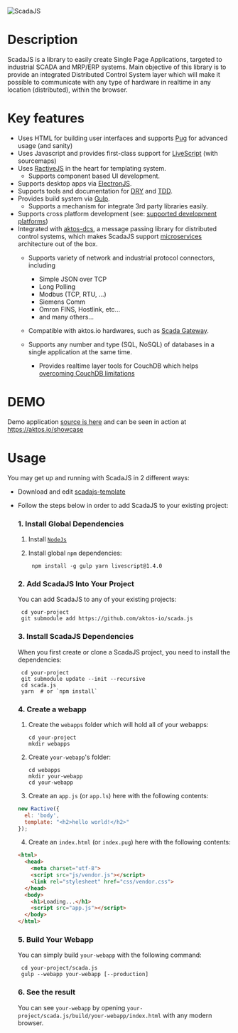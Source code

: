 ![ScadaJS](https://cdn.rawgit.com/aktos-io/scada.js/master/assets/scadajs-logo-long.svg)

# Description

ScadaJS is a library to easily create Single Page Applications, targeted to industrial SCADA and MRP/ERP systems. Main objective of this library is to provide an integrated Distributed Control System layer which will make it possible to communicate with any type of hardware in realtime in any location (distributed), within the browser.

# Key features

* Uses HTML for building user interfaces and supports [Pug](https://pugjs.org) for advanced usage (and sanity)
* Uses Javascript and provides first-class support for [LiveScript](http://livescript.net) (with sourcemaps)
* Uses [RactiveJS](http://www.ractivejs.org/) in the heart for templating system.
  * Supports component based UI development.
* Supports desktop apps via [ElectronJS](http://electron.atom.io/).
* Supports tools and documentation for [DRY](https://en.wikipedia.org/wiki/Don't_repeat_yourself) and [TDD](https://en.wikipedia.org/wiki/Test-driven_development).
* Provides build system via [Gulp](http://gulpjs.com).
  * Supports a mechanism for integrate 3rd party libraries easily.
* Supports cross platform development (see: [supported development platforms](./doc/supported-development-platforms.md))
* Integrated with [aktos-dcs](https://github.com/aktos-io/aktos-dcs), a message passing library for distributed control systems, which makes ScadaJS support [microservices](https://en.wikipedia.org/wiki/Microservices) architecture out of the box.
   * Supports variety of network and industrial protocol connectors, including
     * Simple JSON over TCP
     * Long Polling
     * Modbus (TCP, RTU, ...)
     * Siemens Comm
     * Omron FINS, Hostlink, etc...
     * and many others...

   * Compatible with aktos.io hardwares, such as [Scada Gateway](https://aktos.io/scada/pdf).
   * Supports any number and type (SQL, NoSQL) of databases in a single application at the same time.
     * Provides realtime layer tools for CouchDB which helps [overcoming CouchDB limitations](https://github.com/aktos-io/aktos-dcs-node/tree/master/src/couch-dcs)

# DEMO

Demo application [source is here](https://github.com/aktos-io/scadajs-template) and can be seen in action at https://aktos.io/showcase

# Usage

You may get up and running with ScadaJS in 2 different ways:

* Download and edit [scadajs-template](https://github.com/aktos-io/scadajs-template)
* Follow the steps below in order to add ScadaJS to your existing project:

   ### 1. Install Global Dependencies

   1. Install [`NodeJs`](https://nodejs.org)
   2. Install global `npm` dependencies:

           npm install -g gulp yarn livescript@1.4.0

   ### 2. Add ScadaJS Into Your Project

   You can add ScadaJS to any of your existing projects:

       cd your-project
       git submodule add https://github.com/aktos-io/scada.js

   ### 3. Install ScadaJS Dependencies

   When you first create or clone a ScadaJS project, you need to install the dependencies:

       cd your-project
       git submodule update --init --recursive
       cd scada.js
       yarn  # or `npm install`

   ### 4. Create a webapp

   1. Create the `webapps` folder which will hold all of your webapps:

          cd your-project
          mkdir webapps

   2. Create `your-webapp`'s folder:

          cd webapps
          mkdir your-webapp
          cd your-webapp

   3. Create an `app.js` (or `app.ls`) here with the following contents:

   ```js
   new Ractive({
     el: 'body',
     template: "<h2>hello world!</h2>"
   });
   ```

   4. Create an `index.html` (or `index.pug`) here with the following contents:

   ```html
   <html>
     <head>
       <meta charset="utf-8">
       <script src="js/vendor.js"></script>
       <link rel="stylesheet" href="css/vendor.css">
     </head>
     <body>
       <h1>Loading...</h1>
       <script src="app.js"></script>
     </body>
   </html>
   ```

   ### 5. Build Your Webapp

   You can simply build `your-webapp` with the following command:

       cd your-project/scada.js
       gulp --webapp your-webapp [--production]

   ### 6. See the result

   You can see `your-webapp` by opening `your-project/scada.js/build/your-webapp/index.html` with any modern browser.

